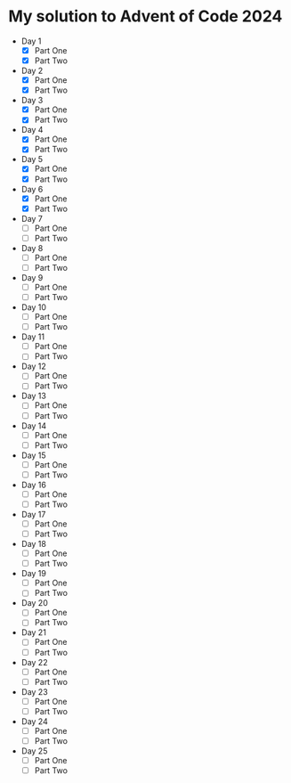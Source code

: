 # My solution to Advent of Code 2024

- Day 1
    - [X] Part One
    - [X] Part Two
- Day 2
    - [X] Part One
    - [X] Part Two
- Day 3
    - [X] Part One
    - [X] Part Two
- Day 4
    - [X] Part One
    - [X] Part Two
- Day 5
    - [X] Part One
    - [X] Part Two
- Day 6
    - [X] Part One
    - [X] Part Two
- Day 7
    - [ ] Part One
    - [ ] Part Two
- Day 8
    - [ ] Part One
    - [ ] Part Two
- Day 9
    - [ ] Part One
    - [ ] Part Two
- Day 10
    - [ ] Part One
    - [ ] Part Two
- Day 11
    - [ ] Part One
    - [ ] Part Two
- Day 12
    - [ ] Part One
    - [ ] Part Two
- Day 13
    - [ ] Part One
    - [ ] Part Two
- Day 14
    - [ ] Part One
    - [ ] Part Two
- Day 15
    - [ ] Part One
    - [ ] Part Two
- Day 16
    - [ ] Part One
    - [ ] Part Two
- Day 17
    - [ ] Part One
    - [ ] Part Two
- Day 18
    - [ ] Part One
    - [ ] Part Two
- Day 19
    - [ ] Part One
    - [ ] Part Two
- Day 20
    - [ ] Part One
    - [ ] Part Two
- Day 21
    - [ ] Part One
    - [ ] Part Two
- Day 22
    - [ ] Part One
    - [ ] Part Two
- Day 23
    - [ ] Part One
    - [ ] Part Two
- Day 24
    - [ ] Part One
    - [ ] Part Two
- Day 25
    - [ ] Part One
    - [ ] Part Two
